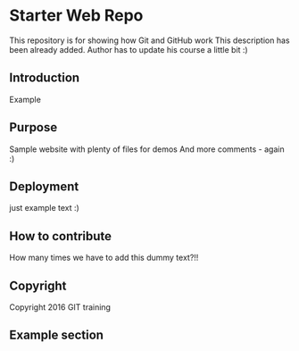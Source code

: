 # Starter Web Repo

This repository is for showing how Git and GitHub work
This description has been already added. Author has to update his course a little bit :)

## Introduction

Example

## Purpose

Sample website with plenty of files for demos
And more comments - again :)

## Deployment

just example text :)

## How to contribute

How many times we have to add this dummy text?!!

## Copyright

Copyright 2016 GIT training

## Example section
